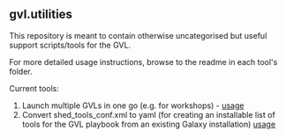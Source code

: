 ## gvl.utilities

This repository is meant to contain otherwise uncategorised but useful
support scripts/tools for the GVL.

For more detailed usage instructions, browse to the readme in each tool's folder.

Current tools:

1. Launch multiple GVLs in one go (e.g. for workshops) - [usage](launch_multiple_gvls/README.md)
2. Convert shed_tools_conf.xml to yaml (for creating an installable list of tools for the GVL playbook from an existing Galaxy installation) [usage](convert_shed_tools_to_yaml/README.md)